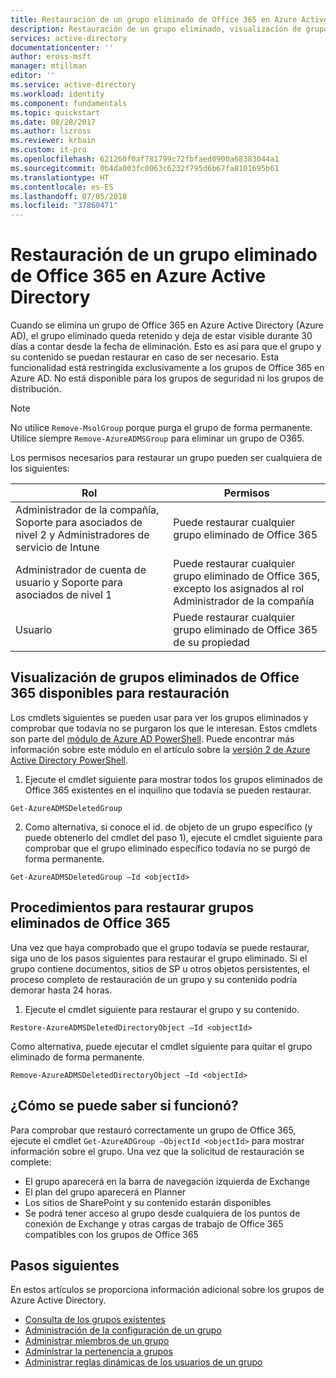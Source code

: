 ```yaml
---
title: Restauración de un grupo eliminado de Office 365 en Azure Active Directory | Microsoft Docs
description: Restauración de un grupo eliminado, visualización de grupos restaurables y eliminación permanente de un grupo en Azure Active Directory
services: active-directory
documentationcenter: ''
author: eross-msft
manager: mtillman
editor: ''
ms.service: active-directory
ms.workload: identity
ms.component: fundamentals
ms.topic: quickstart
ms.date: 08/28/2017
ms.author: lizross
ms.reviewer: krbain
ms.custom: it-pro
ms.openlocfilehash: 621260f0af781799c72fbfaed0900a68383044a1
ms.sourcegitcommit: 0b4da003fc0063c6232f795d6b67fa8101695b61
ms.translationtype: HT
ms.contentlocale: es-ES
ms.lasthandoff: 07/05/2018
ms.locfileid: "37860471"
---
```

# <a name="restore-a-deleted-office-365-group-in-azure-active-directory"></a>Restauración de un grupo eliminado de Office 365 en Azure Active Directory

Cuando se elimina un grupo de Office 365 en Azure Active Directory (Azure AD), el grupo eliminado queda retenido y deja de estar visible durante 30 días a contar desde la fecha de eliminación. Esto es así para que el grupo y su contenido se puedan restaurar en caso de ser necesario. Esta funcionalidad está restringida exclusivamente a los grupos de Office 365 en Azure AD. No está disponible para los grupos de seguridad ni los grupos de distribución.

> [!NOTE] 
> No utilice `Remove-MsolGroup` porque purga el grupo de forma permanente. Utilice siempre `Remove-AzureADMSGroup` para eliminar un grupo de O365. 

Los permisos necesarios para restaurar un grupo pueden ser cualquiera de los siguientes:

Rol | Permisos 
--------- | ---------
Administrador de la compañía, Soporte para asociados de nivel 2 y Administradores de servicio de Intune | Puede restaurar cualquier grupo eliminado de Office 365 
Administrador de cuenta de usuario y Soporte para asociados de nivel 1 | Puede restaurar cualquier grupo eliminado de Office 365, excepto los asignados al rol Administrador de la compañía 
Usuario | Puede restaurar cualquier grupo eliminado de Office 365 de su propiedad 


## <a name="view-the-deleted-office-365-groups-that-are-available-to-restore"></a>Visualización de grupos eliminados de Office 365 disponibles para restauración
Los cmdlets siguientes se pueden usar para ver los grupos eliminados y comprobar que todavía no se purgaron los que le interesan. Estos cmdlets son parte del [módulo de Azure AD PowerShell](https://www.powershellgallery.com/packages/AzureAD/). Puede encontrar más información sobre este módulo en el artículo sobre la [versión 2 de Azure Active Directory PowerShell](/powershell/azure/install-adv2?view=azureadps-2.0).

1.  Ejecute el cmdlet siguiente para mostrar todos los grupos eliminados de Office 365 existentes en el inquilino que todavía se pueden restaurar.
 ```
 Get-AzureADMSDeletedGroup
 ```

2.  Como alternativa, si conoce el id. de objeto de un grupo específico (y puede obtenerlo del cmdlet del paso 1), ejecute el cmdlet siguiente para comprobar que el grupo eliminado específico todavía no se purgó de forma permanente.
 ```
 Get-AzureADMSDeletedGroup –Id <objectId>
 ```



## <a name="how-to-restore-your-deleted-office-365-group"></a>Procedimientos para restaurar grupos eliminados de Office 365
Una vez que haya comprobado que el grupo todavía se puede restaurar, siga uno de los pasos siguientes para restaurar el grupo eliminado. Si el grupo contiene documentos, sitios de SP u otros objetos persistentes, el proceso completo de restauración de un grupo y su contenido podría demorar hasta 24 horas.

1.  Ejecute el cmdlet siguiente para restaurar el grupo y su contenido.
 
 ```
 Restore-AzureADMSDeletedDirectoryObject –Id <objectId>
 ``` 

Como alternativa, puede ejecutar el cmdlet siguiente para quitar el grupo eliminado de forma permanente.
 ```
 Remove-AzureADMSDeletedDirectoryObject –Id <objectId>
 ```

## <a name="how-do-you-know-this-worked"></a>¿Cómo se puede saber si funcionó?
Para comprobar que restauró correctamente un grupo de Office 365, ejecute el cmdlet `Get-AzureADGroup –ObjectId <objectId>` para mostrar información sobre el grupo. Una vez que la solicitud de restauración se complete:
- El grupo aparecerá en la barra de navegación izquierda de Exchange
- El plan del grupo aparecerá en Planner
- Los sitios de SharePoint y su contenido estarán disponibles
- Se podrá tener acceso al grupo desde cualquiera de los puntos de conexión de Exchange y otras cargas de trabajo de Office 365 compatibles con los grupos de Office 365


## <a name="next-steps"></a>Pasos siguientes
En estos artículos se proporciona información adicional sobre los grupos de Azure Active Directory.

* [Consulta de los grupos existentes](active-directory-groups-view-azure-portal.md)
* [Administración de la configuración de un grupo](active-directory-groups-settings-azure-portal.md)
* [Administrar miembros de un grupo](active-directory-groups-members-azure-portal.md)
* [Administrar la pertenencia a grupos](active-directory-groups-membership-azure-portal.md)
* [Administrar reglas dinámicas de los usuarios de un grupo](../users-groups-roles/groups-dynamic-membership.md)
